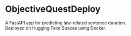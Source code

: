 # ObjectiveQuestDeploy
A FastAPI app for predicting law-related sentence duration.  
Deployed on Hugging Face Spaces using Docker.

